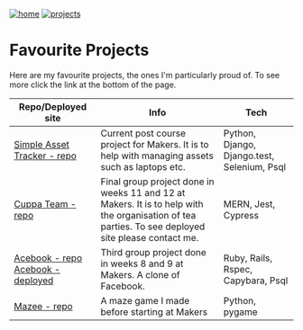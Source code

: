[![home](https://img.shields.io/badge/-Home-blueviolet?style=for-the-badge)](https://cmb84scd.github.io)
[![projects](https://img.shields.io/badge/-Projects-blueviolet?style=for-the-badge)](https://cmb84scd.github.io/projects)

# Favourite Projects

Here are my favourite projects, the ones I'm particularly proud of. To see more click the link at the bottom of the page.

| Repo/Deployed site | Info | Tech |
| --- | --- | --- |
| [Simple Asset Tracker - repo](https://github.com/makersacademy/simpleassettracker) | Current post course project for Makers. It is to help with managing assets such as laptops etc. | Python, Django, Django.test, Selenium, Psql |
| [Cuppa Team - repo](https://github.com/cmb84scd/charity-apr2020) | Final group project done in weeks 11 and 12 at Makers. It is to help with the organisation of tea parties. To see deployed site please contact me. | MERN, Jest, Cypress |
| [Acebook - repo](https://github.com/cmb84scd/acebook-HoneyBunnies) [Acebook - deployed](https://acebook-honeybunnies.herokuapp.com/) | Third group project done in weeks 8 and 9 at Makers. A clone of Facebook. | Ruby, Rails, Rspec, Capybara, Psql |
| [Mazee - repo](https://github.com/cmb84scd/Mazee) | A maze game I made before starting at Makers | Python, pygame |
